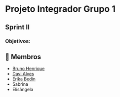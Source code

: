 # Projeto Integrador Grupo 1 
## Sprint II 
### Objetivos: 
###
###

## :handshake: Membros
* <a href="https://github.com/brunonavarone">Bruno Henrique</a>
* <a href="https://github.com/davi-aalves">Davi Alves</a>
* <a href="https://github.com/erika-bedin">Érika Bedin</a>
* Sabrina
* Elisângela